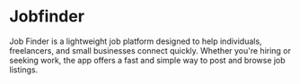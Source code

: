 # Jobfinder
Job Finder is a lightweight job platform designed to help individuals, freelancers, and small businesses connect quickly. Whether you're hiring or seeking work, the app offers a fast and simple way to post and browse job listings.
